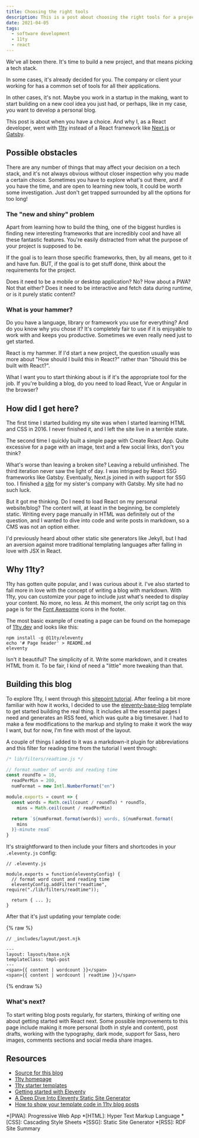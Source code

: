 ```yaml
---
title: Choosing the right tools
description: This is a post about choosing the right tools for a project and making this blog.
date: 2021-04-05
tags:
  - software development
  - 11ty
  - react
---
```


We've all been there. It's time to build a new project, and that means picking a tech stack.

In some cases, it's already decided for you. The company or client your working for has a common set of tools for all their applications.

In other cases, it's not. Maybe you work in a startup in the making, want to start building on a new cool idea you just had, or perhaps, like in my case, you want to develop a personal blog.

This post is about when you have a choice. And why I, as a React developer, went with [11ty](https://www.11ty.dev/) instead of a React framework like [Next.js](https://nextjs.org) or [Gatsby](https://www.gatsbyjs.com).

## Possible obstacles
There are any number of things that may affect your decision on a tech stack, and it's not always obvious without closer inspection why you made a certain choice. Sometimes you have to explore what's out there, and if you have the time, and are open to learning new tools, it could be worth some investigation. Just don't get trapped surrounded by all the options for too long!

### The "new and shiny" problem
Apart from learning how to build the thing, one of the biggest hurdles is finding new interesting frameworks that are incredibly cool and have all these fantastic features. You're easily distracted from what the purpose of your project is supposed to be.

If the goal is to learn those specific frameworks, then, by all means, get to it and have fun. BUT, if the goal is to get stuff done, think about the requirements for the project.

Does it need to be a mobile or desktop application? No? How about a PWA? Not that either? Does it need to be interactive and fetch data during runtime, or is it purely static content?

### What is your hammer?
Do you have a language, library or framework you use for everything? And do you know why you chose it? It's completely fair to use if it is enjoyable to work with and keeps you productive. Sometimes we even really need just to get started.

React is my hammer. If I'd start a new project, the question usually was more about "How should I build this in React?" rather than "Should this be built with React?".

What I want you to start thinking about is if it's the appropriate tool for the job. If you're building a blog, do you need to load React, Vue or Angular in the browser?

## How did I get here?
The first time I started building my site was when I started learning HTML and CSS in 2016. I never finished it, and I left the site live in a terrible state.

The second time I quickly built a simple page with Create React App. Quite excessive for a page with an image, text and a few social links, don't you think?

What's worse than leaving a broken site? Leaving a rebuild unfinished. The third iteration never saw the light of day. I was intrigued by React SSG frameworks like Gatsby. Eventually, Next.js joined in with support for SSG too. I finished a [site](https://sofiasmassage.nu/) for my sister's company with Gatsby. My site had no such luck.

But it got me thinking. Do I need to load React on my personal website/blog? The content will, at least in the beginning, be completely static. Writing every page manually in HTML was definitely out of the question, and I wanted to dive into code and write posts in markdown, so a CMS was not an option either.

I'd previously heard about other static site generators like Jekyll, but I had an aversion against more traditional templating languages after falling in love with JSX in React.

## Why 11ty?
11ty has gotten quite popular, and I was curious about it. I've also started to fall more in love with the concept of writing a blog with markdown. With 11ty, you can customize your page to include just what's needed to display your content. No more, no less. At this moment, the only script tag on this page is for the [Font Awesome](https://fontawesome.com) icons in the footer.

The most basic example of creating a page can be found on the homepage of [11ty.dev](https://www.11ty.dev) and looks like this:

```shell
npm install -g @11ty/eleventy
echo '# Page header' > README.md
eleventy
```

Isn't it beautiful? The simplicity of it. Write some markdown, and it creates HTML from it. To be fair, I kind of need a "little" more tweaking than that.

## Building this blog
To explore 11ty, I went through this [sitepoint tutorial](https://www.sitepoint.com/getting-started-with-eleventy/). After feeling a bit more familiar with how it works, I decided to use the [eleventy-base-blog](https://github.com/11ty/eleventy-base-blog) template to get started building the real thing. It includes all the essential pages I need and generates an RSS feed, which was quite a big timesaver. I had to make a few modifications to the markup and styling to make it work the way I want, but for now, I'm fine with most of the layout.

A couple of things I added to it was a markdown-it plugin for abbreviations and this filter for reading time from the tutorial I went through:

```js
/* lib/filters/readtime.js */

// format number of words and reading time
const roundTo = 10,
  readPerMin = 200,
  numFormat = new Intl.NumberFormat("en")

module.exports = count => {
  const words = Math.ceil(count / roundTo) * roundTo,
    mins = Math.ceil(count / readPerMin)

  return `${numFormat.format(words)} words, ${numFormat.format(
    mins
  )}-minute read`
}
```

It's straightforward to then include your filters and shortcodes in your `.eleventy.js` config:

```js/3-4
// .eleventy.js

module.exports = function(eleventyConfig) {
  // format word count and reading time
  eleventyConfig.addFilter("readtime", require("./lib/filters/readtime"));

  return { ... };
}
```

After that it's just updating your template code:

{% raw %}
```jsx/7/6
// _includes/layout/post.njk

---
layout: layouts/base.njk
templateClass: tmpl-post
---
<span>{{ content | wordcount }}</span>
<span>{{ content | wordcount | readtime }}</span>
```
{% endraw %}

### What's next?
To start writing blog posts regularly, for starters, thinking of writing one about getting started with React next. Some possible improvements to this page include making it more personal (both in style and content), post drafts, working with the typography, dark mode, support for Sass, hero images, comments sections and social media share images.

## Resources
- [Source for this blog](https://github.com/Levis92/Levis92.github.io/)
- [11ty homepage](https://www.11ty.dev)
- [11ty starter templates](https://www.11ty.dev/docs/starter/)
- [Getting started with Eleventy](https://www.sitepoint.com/getting-started-with-eleventy/)
- [A Deep Dive Into Eleventy Static Site Generator](https://www.smashingmagazine.com/2021/03/eleventy-static-site-generator/)
- [How to show your template code in 11ty blog posts](https://bryanlrobinson.com/blog/how-to-show-your-template-code-in-11ty-blog-posts/)

*[PWA]: Progressive Web App
*[HTML]: Hyper Text Markup Language
*[CSS]: Cascading Style Sheets
*[SSG]: Static Site Generator
*[RSS]: RDF Site Summary
